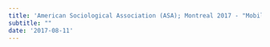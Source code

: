 ```yaml
---
title: 'American Sociological Association (ASA); Montreal 2017 - "Mobile & Plugged In: Navigating Co-Living Networks in Post-Industrial Los Angeles"'
subtitle: ""
date: '2017-08-11'
---
```

